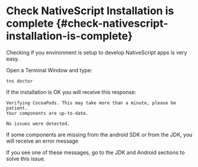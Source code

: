 # Check NativeScript Installation is complete {#check-nativescript-installation-is-complete}

Checking if you environment is setup to develop NativeScript apps is very easy.

Open a Terminal Window and type:

```
tns doctor
```

If the installation is OK you will receive this response:

```
Verifying CocoaPods. This may take more than a minute, please be patient.
Your components are up-to-date.

No issues were detected.
```

If some components are missing from the android SDK or from the JDK, you will receive an error message

If you see one of these messages, go to the JDK and Android sections to solve this issue.



